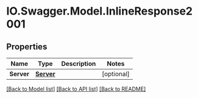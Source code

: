 # IO.Swagger.Model.InlineResponse2001
## Properties

Name | Type | Description | Notes
------------ | ------------- | ------------- | -------------
**Server** | [**Server**](Server.md) |  | [optional] 

[[Back to Model list]](../README.md#documentation-for-models) [[Back to API list]](../README.md#documentation-for-api-endpoints) [[Back to README]](../README.md)

